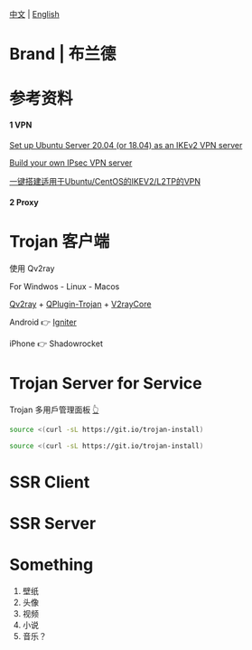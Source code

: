  [中文](README-zh.md) | [English](README.md)

# Brand | 布兰德


# 参考资料
#### 1 VPN

[Set up Ubuntu Server 20.04 (or 18.04) as an IKEv2 VPN server](https://github.com/jawj/IKEv2-setup)

[Build your own IPsec VPN server](https://github.com/hwdsl2/setup-ipsec-vpn)

[一键搭建适用于Ubuntu/CentOS的IKEV2/L2TP的VPN](https://github.com/quericy/one-key-ikev2-vpn)

#### 2 Proxy


# Trojan 客户端
使用 Qv2ray

For Windwos - Linux - Macos

[Qv2ray](https://github.com/Qv2ray/Qv2ray) + [QPlugin-Trojan](https://github.com/Qv2ray/QvPlugin-Trojan) + [V2rayCore](https://github.com/v2ray/v2ray-core)

 Android 👉 [Igniter](https://github.com/trojan-gfw/igniter)

iPhone 👉 Shadowrocket

# Trojan Server for Service

Trojan 多用戶管理面板 [👆](https://github.com/Jrohy/trojan)

```bash
source <(curl -sL https://git.io/trojan-install)

source <(curl -sL https://git.io/trojan-install)
```

# SSR Client



# SSR Server


# Something

1. 壁纸
2. 头像
3. 视频
4. 小说
5. 音乐？






















